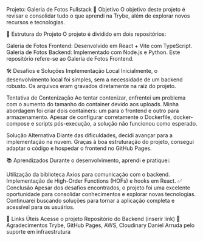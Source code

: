 Projeto: Galeria de Fotos Fullstack
🎯 Objetivo
O objetivo deste projeto é revisar e consolidar tudo o que aprendi na Trybe, além de explorar novos recursos e tecnologias.

📂 Estrutura do Projeto
O projeto é dividido em dois repositórios:

Galeria de Fotos Frontend: Desenvolvido em React + Vite com TypeScript.
Galeria de Fotos Backend: Implementado com Node.js e Python.
Este repositório refere-se ao Galeria de Fotos Frontend.

🛠️ Desafios e Soluções
Implementação Local
Inicialmente, o desenvolvimento local foi simples, sem a necessidade de um backend robusto. Os arquivos eram gravados diretamente na raiz do projeto.

Tentativa de Contenização
Ao tentar contenizar, enfrentei um problema com o aumento do tamanho do container devido aos uploads. Minha abordagem foi criar dois containers: um para o frontend e outro para armazenamento. Apesar de configurar corretamente o Dockerfile, docker-compose e scripts pós-execução, a solução não funcionou como esperado.

Solução Alternativa
Diante das dificuldades, decidi avançar para a implementação na nuvem. Graças à boa estruturação do projeto, consegui adaptar o código e hospedar o frontend no GitHub Pages.

📚 Aprendizados
Durante o desenvolvimento, aprendi e pratiquei:

Utilização da biblioteca Axios para comunicação com o backend.
Implementação de High-Order Functions (HOFs) e hooks em React.
✅ Conclusão
Apesar dos desafios encontrados, o projeto foi uma excelente oportunidade para consolidar conhecimentos e explorar novas tecnologias. Continuarei buscando soluções para tornar a aplicação completa e acessível para os usuários.

🔗 Links Úteis
Acesse o projeto
Repositório do Backend (inserir link)
🙏 Agradecimentos
Trybe, GitHub Pages, AWS, Cloudinary
Daniel Arruda pelo suporte em infraestrutura
